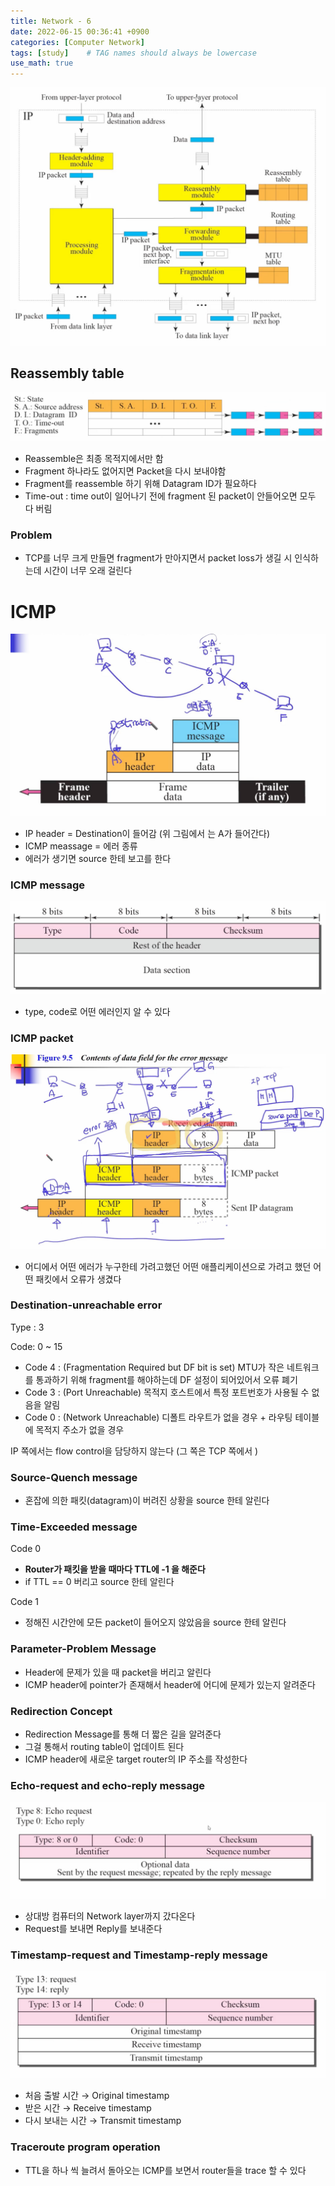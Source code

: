 ```yaml
---
title: Network - 6
date: 2022-06-15 00:36:41 +0900
categories: [Computer Network]
tags: [study]    # TAG names should always be lowercase
use_math: true
---
```


<img src="/assets/img/network_img/network_17.png">


## Reassembly table

<img src="/assets/img/network_img/network_18.png">


- Reassemble은 최종 목적지에서만 함
- Fragment 하나라도 없어지면 Packet을 다시 보내야함
- Fragment를 reassemble 하기 위해 Datagram ID가 필요하다
- Time-out : time out이 일어나기 전에 fragment 된 packet이 안들어오면 모두 다 버림

### Problem

- TCP를 너무 크게 만들면 fragment가 만아지면서 packet loss가 생길  시 인식하는데 시간이 너무 오래 걸린다

# ICMP

 
<img src="/assets/img/network_img/network_19.png">


- IP header = Destination이 들어감  (위 그림에서 는 A가 들어간다)
- ICMP meassage = 에러 종류
- 에러가 생기면 source 한테 보고를 한다

### ICMP message

<img src="/assets/img/network_img/network_20.png">

- type, code로 어떤 에러인지 알 수 있다

### ICMP packet

<img src="/assets/img/network_img/network_21.png">


- 어디에서 어떤 에러가 누구한테 가려고했던 어떤 애플리케이션으로 가려고 했던 어떤 패킷에서 오류가 생겼다

### Destination-unreachable error

Type : 3

Code: 0 ~ 15

- Code 4 : (Fragmentation Required but DF bit is set) MTU가 작은 네트워크를 통과하기 위해 fragment를 해야하는데 DF 설정이 되어있어서 오류 폐기
- Code 3 : (Port Unreachable) 목적지 호스트에서 특정 포트번호가 사용될 수 없음을 알림
- Code 0 : (Network Unreachable) 디폴트 라우트가 없을 경우 + 라우팅 테이블에 목적지 주소가 없을 경우

IP 쪽에서는 flow control을 담당하지 않는다 (그 쪽은 TCP 쪽에서 )

### Source-Quench message

- 혼잡에 의한 패킷(datagram)이 버려진 상황을 source 한테 알린다

### Time-Exceeded message

Code 0

- **Router가 패킷을 받을 때마다 TTL에 -1 을 해준다**
- if TTL == 0 버리고 source 한테 알린다

Code 1

- 정해진 시간안에 모든 packet이 들어오지 않았음을 source 한테 알린다

### Parameter-Problem Message

- Header에 문제가 있을 때 packet을 버리고 알린다
- ICMP header에 pointer가 존재해서 header에 어디에 문제가 있는지 알려준다

### Redirection Concept

- Redirection Message를 통해 더 짧은 길을 알려준다
- 그걸 통해서 routing table이 업데이트 된다
- ICMP header에 새로운 target router의 IP 주소를 작성한다

### Echo-request and echo-reply message

<img src="/assets/img/network_img/network_22.png">


- 상대방 컴퓨터의 Network layer까지 갔다온다
- Request를 보내면 Reply를 보내준다

### Timestamp-request and Timestamp-reply message

<img src="/assets/img/network_img/network_23.png">


- 처음 출발 시간 → Original timestamp
- 받은 시간 → Receive timestamp
- 다시 보내는 시간 → Transmit timestamp

### Traceroute program operation

- TTL을 하나 씩 늘려서 돌아오는 ICMP를 보면서 router들을 trace 할 수 있다